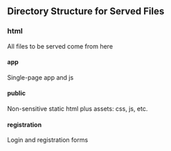 ## Directory Structure for Served Files
### html
All files to be served come from here

#### app
Single-page app and js

#### public
Non-sensitive static html plus assets: css, js, etc.

#### registration
Login and registration forms